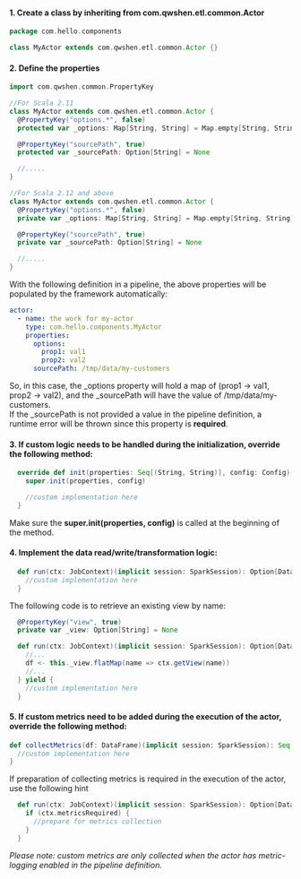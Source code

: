#### 1. Create a class by inheriting from com.qwshen.etl.common.Actor
```scala
package com.hello.components

class MyActor extends com.qwshen.etl.common.Actor {}
```

#### 2. Define the properties
```scala
import com.qwshen.common.PropertyKey

//For Scala 2.11
class MyActor extends com.qwshen.etl.common.Actor {
  @PropertyKey("options.*", false)
  protected var _options: Map[String, String] = Map.empty[String, String]

  @PropertyKey("sourcePath", true)
  protected var _sourcePath: Option[String] = None

  //.....
}

//For Scala 2.12 and above
class MyActor extends com.qwshen.etl.common.Actor {
  @PropertyKey("options.*", false)
  private var _options: Map[String, String] = Map.empty[String, String]

  @PropertyKey("sourcePath", true)
  private var _sourcePath: Option[String] = None

  //.....
}
```

With the following definition in a pipeline, the above properties will be populated by the framework automatically:
```yaml
actor:
  - name: the work for my-actor
    type: com.hello.components.MyActor
    properties:
      options:
        prop1: val1
        prop2: val2
      sourcePath: /tmp/data/my-customers
```
So, in this case, the _options property will hold a map of (prop1 -> val1, prop2 -> val2), and the _sourcePath will have the value of /tmp/data/my-customers.  
If the _sourcePath is not provided a value in the pipeline definition, a runtime error will be thrown since this property is **required**.

#### 3. If custom logic needs to be handled during the initialization, override the following method:
```scala
  override def init(properties: Seq[(String, String)], config: Config)(implicit session: SparkSession): Unit = {
    super.init(properties, config)

    //custom implementation here
  }
```
Make sure the **super.init(properties, config)** is called at the beginning of the method.

#### 4. Implement the data read/write/transformation logic:
```scala
  def run(ctx: JobContext)(implicit session: SparkSession): Option[DataFrame] = {
    //custom implementation here
  }
```
The following code is to retrieve an existing view by name:
```scala
  @PropertyKey("view", true)
  private var _view: Option[String] = None

  def run(ctx: JobContext)(implicit session: SparkSession): Option[DataFrame] = for {
    //...
    df <- this._view.flatMap(name => ctx.getView(name))
    //...
  } yield {
    //custom implementation here
  }
```

#### 5. If custom metrics need to be added during the execution of the actor, override the following method:
```scala
def collectMetrics(df: DataFrame)(implicit session: SparkSession): Seq[(String, String)] = {
  //custom implementation here
}
```
If preparation of collecting metrics is required in the execution of the actor, use the following hint
```scala
  def run(ctx: JobContext)(implicit session: SparkSession): Option[DataFrame] = {
    if (ctx.metricsRequired) {
      //prepare for metrics collection
    }
  }
```
_Please note: custom metrics are only collected when the actor has metric-logging enabled in the pipeline definition._
